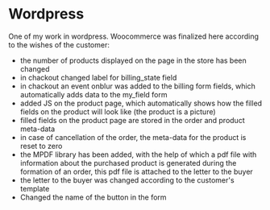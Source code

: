 # Wordpress
One of my work in wordpress. Woocommerce was finalized here according to the wishes of the customer:

- the number of products displayed on the page in the store has been changed
- in chackout changed label for billing_state field
- in chackout an event onblur was added to the billing form fields, which automatically adds data to the my_field form
- added JS on the product page, which automatically shows how the filled fields on the product will look like (the product is a picture)
- filled fields on the product page are stored in the order and product meta-data
- in case of cancellation of the order, the meta-data for the product is reset to zero
- the MPDF library has been added, with the help of which a pdf file with information about the purchased product is generated during the formation of an order, this pdf file is attached to the letter to the buyer
- the letter to the buyer was changed according to the customer's template
- Changed the name of the button in the form

